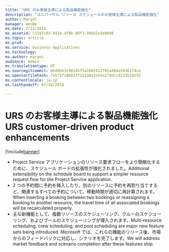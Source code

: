 ```yaml
---
title: "URS のお客様主導による製品機能強化"
description: "ユニバーサル リソース スケジュールのお客様主導による製品機能強化"
author: MargoC
manager: AnnBe
ms.date: 7/22/2018
ms.assetid: c3197c03-943a-4f0b-88f3-99bb2e4e80d0
ms.topic: article
ms.prod: 
ms.service: business-applications
ms.technology: 
ms.author: margoc
audience: Admin
ms.translationtype: HT
ms.sourcegitcommit: 0b40bb3c98145f5a260f412701a884a5936174ce
ms.openlocfilehash: 7e5737c8682ff152a8a2e54a17ddcc4131b18255
ms.contentlocale: ja-jp
ms.lasthandoff: 07/18/2018

---
```


#  <a name="urs-customer-driven-product-enhancements"></a><span data-ttu-id="f9cbf-103">URS のお客様主導による製品機能強化</span><span class="sxs-lookup"><span data-stu-id="f9cbf-103">URS customer-driven product enhancements</span></span>

[!include[banner](../../../../includes/banner.md)]

-   <span data-ttu-id="f9cbf-104">Project Service アプリケーションのリソース要求フローをより簡略化するために、スケジュール ボードの拡張性が強化されました。</span><span class="sxs-lookup"><span data-stu-id="f9cbf-104">Additional extensibility on the schedule board to support a simpler resource request flow for the Project Service application.</span></span>
-   <span data-ttu-id="f9cbf-105">2 つの予約間に予約を挿入したり、別のリソースに予約を再割り当てすると、関連するすべての予約について、移動時間が適切に再計算されます。</span><span class="sxs-lookup"><span data-stu-id="f9cbf-105">When inserting a booking between two bookings or reassigning a booking to another resource, the travel time of all associated bookings will be recalculated properly.</span></span>
-   <span data-ttu-id="f9cbf-106">主な新機能として、複数リソースのスケジューリング、クルーのスケジューリング、およびプールのスケジューリングが導入されます。</span><span class="sxs-lookup"><span data-stu-id="f9cbf-106">Multi-resource scheduling, crew scheduling, and pool scheduling are major new feature sets being introduced.</span></span> <span data-ttu-id="f9cbf-107">Microsoft では、これらの機能のリリース後、市場からのフィードバックに対応し、シナリオを完了します。</span><span class="sxs-lookup"><span data-stu-id="f9cbf-107">We will address market feedback and scenario completion after these features ship.</span></span>

